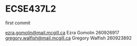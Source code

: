 # ECSE437L2
first commit

ezra.gomolin@mail.mcgill.ca Ezra Gomolin 260926917
gregory.walfish@mail.mcgill.ca Gregory Walfish 260923892
